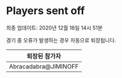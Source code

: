 # Players sent off
최종 업데이트: 2020년 12월 16일 14시 51분


경기 중 오류가 발생하는 경우 자동으로 퇴장됩니다.


| 퇴장된 참가자 |
|:---:|
| Abracadabra@JIMINOFF |